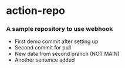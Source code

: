 ﻿# action-repo
### A sample repository to use webhook

- First demo commit after setting up
- Second commit for pull
- New data from second branch (NOT MAIN)
- Another sentence added